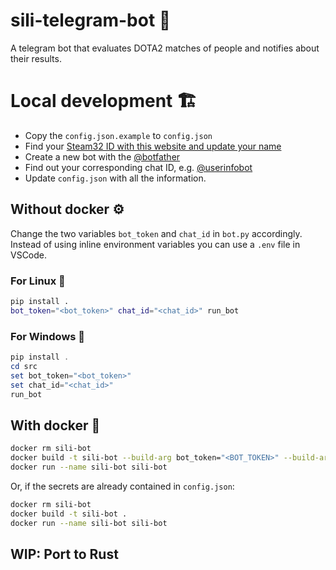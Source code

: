 # sili-telegram-bot 🚀

A telegram bot that evaluates DOTA2 matches of people and notifies about their
results.

# Local development 🏗️

- Copy the `config.json.example` to `config.json`
- Find your
  [Steam32 ID with this website and update your name](https://steamid.xyz/)
- Create a new bot with the [@botfather](https://t.me/botfather)
- Find out your corresponding chat ID, e.g.
  [@userinfobot](https://t.me/userinfobot)
- Update `config.json` with all the information.

## Without docker ⚙️

Change the two variables `bot_token` and `chat_id` in `bot.py` accordingly.
Instead of using inline environment variables you can use a `.env` file in
VSCode.

### For Linux 🐧

```bash
pip install .
bot_token="<bot_token>" chat_id="<chat_id>" run_bot
```

### For Windows 💩

```powershell
pip install .
cd src
set bot_token="<bot_token>"
set chat_id="<chat_id>"
run_bot
```

## With docker 🐋

```bash
docker rm sili-bot
docker build -t sili-bot --build-arg bot_token="<BOT_TOKEN>" --build-arg chat_id="<CHAT_ID>" .
docker run --name sili-bot sili-bot
```

Or, if the secrets are already contained in `config.json`:

```bash
docker rm sili-bot
docker build -t sili-bot .
docker run --name sili-bot sili-bot
```

## WIP: Port to Rust

